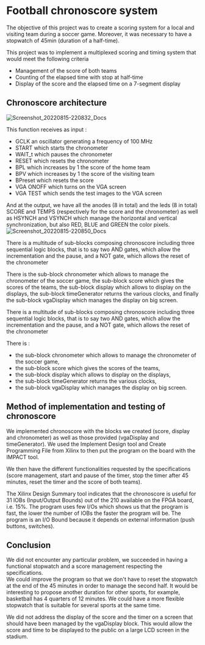 # Football chronoscore system
The objective of this project was to create a scoring system for a local and visiting team during a soccer game. Moreover, it was necessary to have a stopwatch of 45min (duration of a half-time).

This project was to implement a multiplexed scoring and timing system that would meet the following criteria
- Management of the score of both teams
- Counting of the elapsed time with stop at half-time
- Display of the score and the elapsed time on a 7-segment display

## Chronoscore architecture

![Screenshot_20220815-220832_Docs](https://user-images.githubusercontent.com/91113788/184711148-014af828-a47c-4866-85d6-ab73fba7d422.jpg)

This function receives as input :
- GCLK an oscillator generating a frequency of 100 MHz
- START which starts the chronometer
- WAIT_t which pauses the chronometer
- RESET which resets the chronometer
- BPL which increases by 1 the score of the home team
- BPV which increases by 1 the score of the visiting team
- BPreset which resets the score
- VGA ONOFF which turns on the VGA screen
- VGA TEST which sends the test images to the VGA screen 

And at the output, we have all the anodes (8 in total) and the leds (8 in total) SCORE and TEMPS (respectively for the score and the chronometer) as well as HSYNCH and VSYNCH which manage the horizontal and vertical synchronization, but also RED, BLUE and GREEN the color pixels.
![Screenshot_20220815-220850_Docs](https://user-images.githubusercontent.com/91113788/184709869-c5466e85-9cde-4bb1-a7d8-0dd4cf185838.jpg)

There is a multitude of sub-blocks composing chronoscore including three sequential logic blocks, that is to say two AND gates, which allow the incrementation and the pause, and a NOT gate, which allows the reset of the chronometer

There is the sub-block chronometer which allows to manage the chronometer of the soccer game, the sub-block score which gives the scores of the teams, the sub-block display which allows to display on the displays, the sub-block timeGenerator returns the various clocks, and finally the sub-block vgaDisplay which manages the display on big screen.

There is a multitude of sub-blocks composing chronoscore including three sequential logic blocks, that is to say two AND gates, which allow the incrementation and the pause, and a NOT gate, which allows the reset of the chronometer

There is :
- the sub-block chronometer which allows to manage the chronometer of the soccer game,
- the sub-block score which gives the scores of the teams,
- the sub-block display which allows to display on the displays, 
- the sub-block timeGenerator returns the various clocks, 
- the sub-block vgaDisplay which manages the display on big screen.

## Method of implementation and testing of chronoscore

We implemented chronoscore with the blocks we created (score, display and chronometer) as well as those provided (vgaDisplay and timeGenerator). We used the Implement Design tool and Create Programming File from Xilinx to then put the program on the board with the IMPACT tool. 
 
We then have the different functionalities requested by the specifications (score management, start and pause of the timer, stop the timer after 45 minutes, reset the timer and the score of both teams).
 
The Xilinx Design Summary tool indicates that the chronoscore is useful for 31 IOBs (Input/Output Bounds) out of the 210 available on the FPGA board, i.e. 15%. The program uses few I/Os which shows us that the program is fast, the lower the number of IOBs the faster the program will be. The program is an I/O Bound because it depends on external information (push buttons, switches).

## Conclusion

We did not encounter any particular problem, we succeeded in having a functional stopwatch and a score management respecting the specifications.    
We could improve the program so that we don't have to reset the stopwatch at the end of the 45 minutes in order to manage the second half. It would be interesting to propose another duration for other sports, for example, basketball has 4 quarters of 12 minutes. We could have a more flexible stopwatch that is suitable for several sports at the same time.

We did not address the display of the score and the timer on a screen that should have been managed by the vgaDisplay block. This would allow the score and time to be displayed to the public on a large LCD screen in the stadium.
